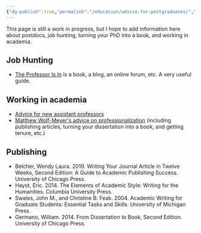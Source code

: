 ```yaml
---
{"dg-publish":true,"permalink":"/education/advice-for-postgraduates/","updated":"2024-03-13T10:54:49.458+08:00"}
---
```


This page is still a work in progress, but I hope to add information here about postdocs, job hunting, turning your PhD into a book, and working in academia.

## Job Hunting

- [The Professor Is In](https://theprofessorisin.com/) is a book, a blog, an online forum, etc. A very useful guide.

## Working in academia

- [Advice for new assistant professors](https://miryaholman.substack.com/p/advice-for-new-assistant-professors)
- [Matthew Wolf-Meyer's advice on professionalization](https://matthewwolfmeyer.com/professionalization-material/) (including publishing articles, turning your dissertation into a book, and getting tenure, etc.)

## Publishing

- Belcher, Wendy Laura. 2019. Writing Your Journal Article in Twelve Weeks, Second Edition: A Guide to Academic Publishing Success. University of Chicago Press.
- Hayot, Eric. 2014. The Elements of Academic Style: Writing for the Humanities. Columbia University Press.
- Swales, John M., and Christine B. Feak. 2004. Academic Writing for Graduate Students: Essential Tasks and Skills. University of Michigan Press.
- Germano, William. 2014. From Dissertation to Book, Second Edition. University of Chicago Press.

